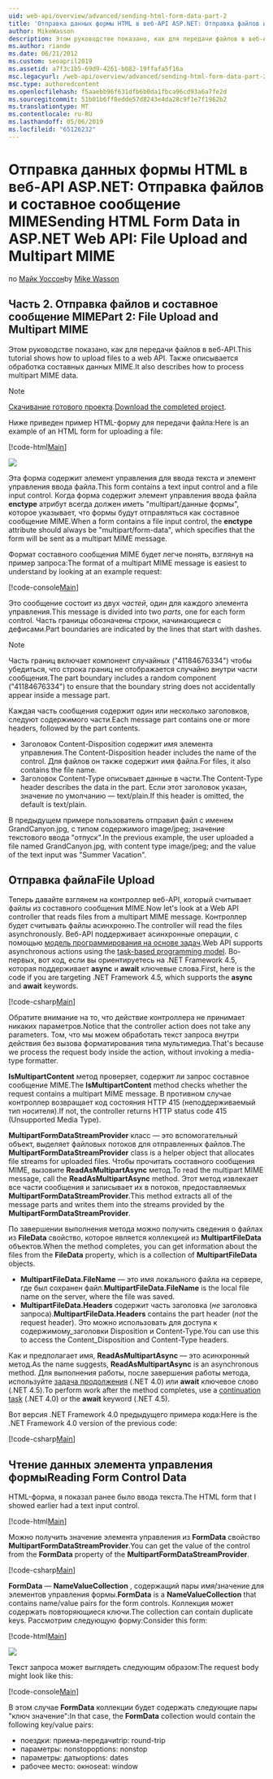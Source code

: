 ```yaml
---
uid: web-api/overview/advanced/sending-html-form-data-part-2
title: 'Отправка данных формы HTML в веб-API ASP.NET: Отправка файлов и составное сообщение MIME - ASP.NET 4.x'
author: MikeWasson
description: Этом руководстве показано, как для передачи файлов в веб-API. Также описывается обработка составных данных MIME.
ms.author: riande
ms.date: 06/21/2012
ms.custom: seoapril2019
ms.assetid: a7f3c1b5-69d9-4261-b082-19ffafa5f16a
msc.legacyurl: /web-api/overview/advanced/sending-html-form-data-part-2
msc.type: authoredcontent
ms.openlocfilehash: f5aaebb96f631dfb6b0da1fbca96cd93a6a7fe2d
ms.sourcegitcommit: 51b01b6ff8edde57d8243e4da28c9f1e7f1962b2
ms.translationtype: MT
ms.contentlocale: ru-RU
ms.lasthandoff: 05/06/2019
ms.locfileid: "65126232"
---
```

# <a name="sending-html-form-data-in-aspnet-web-api-file-upload-and-multipart-mime"></a><span data-ttu-id="84327-104">Отправка данных формы HTML в веб-API ASP.NET: Отправка файлов и составное сообщение MIME</span><span class="sxs-lookup"><span data-stu-id="84327-104">Sending HTML Form Data in ASP.NET Web API: File Upload and Multipart MIME</span></span>

<span data-ttu-id="84327-105">по [Майк Уоссон](https://github.com/MikeWasson)</span><span class="sxs-lookup"><span data-stu-id="84327-105">by [Mike Wasson](https://github.com/MikeWasson)</span></span>

## <a name="part-2-file-upload-and-multipart-mime"></a><span data-ttu-id="84327-106">Часть 2. Отправка файлов и составное сообщение MIME</span><span class="sxs-lookup"><span data-stu-id="84327-106">Part 2: File Upload and Multipart MIME</span></span>

<span data-ttu-id="84327-107">Этом руководстве показано, как для передачи файлов в веб-API.</span><span class="sxs-lookup"><span data-stu-id="84327-107">This tutorial shows how to upload files to a web API.</span></span> <span data-ttu-id="84327-108">Также описывается обработка составных данных MIME.</span><span class="sxs-lookup"><span data-stu-id="84327-108">It also describes how to process multipart MIME data.</span></span>

> [!NOTE]
> <span data-ttu-id="84327-109">[Скачивание готового проекта](https://code.msdn.microsoft.com/ASPNET-Web-API-File-Upload-a8c0fb0d).</span><span class="sxs-lookup"><span data-stu-id="84327-109">[Download the completed project](https://code.msdn.microsoft.com/ASPNET-Web-API-File-Upload-a8c0fb0d).</span></span>

<span data-ttu-id="84327-110">Ниже приведен пример HTML-форму для передачи файла:</span><span class="sxs-lookup"><span data-stu-id="84327-110">Here is an example of an HTML form for uploading a file:</span></span>

[!code-html[Main](sending-html-form-data-part-2/samples/sample1.html)]

![](sending-html-form-data-part-2/_static/image1.png)

<span data-ttu-id="84327-111">Эта форма содержит элемент управления для ввода текста и элемент управления ввода файла.</span><span class="sxs-lookup"><span data-stu-id="84327-111">This form contains a text input control and a file input control.</span></span> <span data-ttu-id="84327-112">Когда форма содержит элемент управления ввода файла **enctype** атрибут всегда должен иметь &quot;multipart/данные формы&quot;, которое указывает, что формы будут отправляться как составное сообщение MIME.</span><span class="sxs-lookup"><span data-stu-id="84327-112">When a form contains a file input control, the **enctype** attribute should always be &quot;multipart/form-data&quot;, which specifies that the form will be sent as a multipart MIME message.</span></span>

<span data-ttu-id="84327-113">Формат составного сообщения MIME будет легче понять, взглянув на пример запроса:</span><span class="sxs-lookup"><span data-stu-id="84327-113">The format of a multipart MIME message is easiest to understand by looking at an example request:</span></span>

[!code-console[Main](sending-html-form-data-part-2/samples/sample2.cmd)]

<span data-ttu-id="84327-114">Это сообщение состоит из двух *частей*, один для каждого элемента управления.</span><span class="sxs-lookup"><span data-stu-id="84327-114">This message is divided into two *parts*, one for each form control.</span></span> <span data-ttu-id="84327-115">Часть границы обозначены строки, начинающиеся с дефисами.</span><span class="sxs-lookup"><span data-stu-id="84327-115">Part boundaries are indicated by the lines that start with dashes.</span></span>

> [!NOTE]
> <span data-ttu-id="84327-116">Часть границ включает компонент случайных (&quot;41184676334&quot;) чтобы убедиться, что строка границ не отображается случайно внутри части сообщения.</span><span class="sxs-lookup"><span data-stu-id="84327-116">The part boundary includes a random component (&quot;41184676334&quot;) to ensure that the boundary string does not accidentally appear inside a message part.</span></span>

<span data-ttu-id="84327-117">Каждая часть сообщения содержит один или несколько заголовков, следуют содержимого части.</span><span class="sxs-lookup"><span data-stu-id="84327-117">Each message part contains one or more headers, followed by the part contents.</span></span>

- <span data-ttu-id="84327-118">Заголовок Content-Disposition содержит имя элемента управления.</span><span class="sxs-lookup"><span data-stu-id="84327-118">The Content-Disposition header includes the name of the control.</span></span> <span data-ttu-id="84327-119">Для файлов он также содержит имя файла.</span><span class="sxs-lookup"><span data-stu-id="84327-119">For files, it also contains the file name.</span></span>
- <span data-ttu-id="84327-120">Заголовок Content-Type описывает данные в части.</span><span class="sxs-lookup"><span data-stu-id="84327-120">The Content-Type header describes the data in the part.</span></span> <span data-ttu-id="84327-121">Если этот заголовок указан, значение по умолчанию — text/plain.</span><span class="sxs-lookup"><span data-stu-id="84327-121">If this header is omitted, the default is text/plain.</span></span>

<span data-ttu-id="84327-122">В предыдущем примере пользователь отправил файл с именем GrandCanyon.jpg, с типом содержимого image/jpeg; значение текстового ввода &quot;отпуск&quot;.</span><span class="sxs-lookup"><span data-stu-id="84327-122">In the previous example, the user uploaded a file named GrandCanyon.jpg, with content type image/jpeg; and the value of the text input was &quot;Summer Vacation&quot;.</span></span>

## <a name="file-upload"></a><span data-ttu-id="84327-123">Отправка файла</span><span class="sxs-lookup"><span data-stu-id="84327-123">File Upload</span></span>

<span data-ttu-id="84327-124">Теперь давайте взглянем на контроллер веб-API, который считывает файлы из составного сообщения MIME.</span><span class="sxs-lookup"><span data-stu-id="84327-124">Now let's look at a Web API controller that reads files from a multipart MIME message.</span></span> <span data-ttu-id="84327-125">Контроллер будет считывать файлы асинхронно.</span><span class="sxs-lookup"><span data-stu-id="84327-125">The controller will read the files asynchronously.</span></span> <span data-ttu-id="84327-126">Веб-API поддерживает асинхронные операции, с помощью [модель программирования на основе задач](https://msdn.microsoft.com/library/dd460693.aspx).</span><span class="sxs-lookup"><span data-stu-id="84327-126">Web API supports asynchronous actions using the [task-based programming model](https://msdn.microsoft.com/library/dd460693.aspx).</span></span> <span data-ttu-id="84327-127">Во-первых, вот код, если вы ориентируетесь на .NET Framework 4.5, которая поддерживает **async** и **await** ключевые слова.</span><span class="sxs-lookup"><span data-stu-id="84327-127">First, here is the code if you are targeting .NET Framework 4.5, which supports the **async** and **await** keywords.</span></span>

[!code-csharp[Main](sending-html-form-data-part-2/samples/sample3.cs)]

<span data-ttu-id="84327-128">Обратите внимание на то, что действие контроллера не принимает никаких параметров.</span><span class="sxs-lookup"><span data-stu-id="84327-128">Notice that the controller action does not take any parameters.</span></span> <span data-ttu-id="84327-129">Том, что мы можем обработать текст запроса внутри действия без вызова форматирования типа мультимедиа.</span><span class="sxs-lookup"><span data-stu-id="84327-129">That's because we process the request body inside the action, without invoking a media-type formatter.</span></span>

<span data-ttu-id="84327-130">**IsMultipartContent** метод проверяет, содержит ли запрос составное сообщение MIME.</span><span class="sxs-lookup"><span data-stu-id="84327-130">The **IsMultipartContent** method checks whether the request contains a multipart MIME message.</span></span> <span data-ttu-id="84327-131">В противном случае контроллер возвращает код состояния HTTP 415 (неподдерживаемый тип носителя).</span><span class="sxs-lookup"><span data-stu-id="84327-131">If not, the controller returns HTTP status code 415 (Unsupported Media Type).</span></span>

<span data-ttu-id="84327-132">**MultipartFormDataStreamProvider** класс — это вспомогательный объект, выделяет файловых потоков для отправленных файлов.</span><span class="sxs-lookup"><span data-stu-id="84327-132">The **MultipartFormDataStreamProvider** class is a helper object that allocates file streams for uploaded files.</span></span> <span data-ttu-id="84327-133">Чтобы прочитать составного сообщения MIME, вызовите **ReadAsMultipartAsync** метод.</span><span class="sxs-lookup"><span data-stu-id="84327-133">To read the multipart MIME message, call the **ReadAsMultipartAsync** method.</span></span> <span data-ttu-id="84327-134">Этот метод извлекает все части сообщения и записывает их в потоков, предоставляемых **MultipartFormDataStreamProvider**.</span><span class="sxs-lookup"><span data-stu-id="84327-134">This method extracts all of the message parts and writes them into the streams provided by the **MultipartFormDataStreamProvider**.</span></span>

<span data-ttu-id="84327-135">По завершении выполнения метода можно получить сведения о файлах из **FileData** свойство, которое является коллекцией из **MultipartFileData** объектов.</span><span class="sxs-lookup"><span data-stu-id="84327-135">When the method completes, you can get information about the files from the **FileData** property, which is a collection of **MultipartFileData** objects.</span></span>

- <span data-ttu-id="84327-136">**MultipartFileData.FileName** — это имя локального файла на сервере, где был сохранен файл.</span><span class="sxs-lookup"><span data-stu-id="84327-136">**MultipartFileData.FileName** is the local file name on the server, where the file was saved.</span></span>
- <span data-ttu-id="84327-137">**MultipartFileData.Headers** содержит часть заголовка (*не* заголовка запроса).</span><span class="sxs-lookup"><span data-stu-id="84327-137">**MultipartFileData.Headers** contains the part header (*not* the request header).</span></span> <span data-ttu-id="84327-138">Это можно использовать для доступа к содержимому\_заголовки Disposition и Content-Type.</span><span class="sxs-lookup"><span data-stu-id="84327-138">You can use this to access the Content\_Disposition and Content-Type headers.</span></span>

<span data-ttu-id="84327-139">Как и предполагает имя, **ReadAsMultipartAsync** — это асинхронный метод.</span><span class="sxs-lookup"><span data-stu-id="84327-139">As the name suggests, **ReadAsMultipartAsync** is an asynchronous method.</span></span> <span data-ttu-id="84327-140">Для выполнения работы, после завершения работы метода, используйте [задача продолжения](https://msdn.microsoft.com/library/ee372288.aspx) (.NET 4.0) или **await** ключевое слово (.NET 4.5).</span><span class="sxs-lookup"><span data-stu-id="84327-140">To perform work after the method completes, use a [continuation task](https://msdn.microsoft.com/library/ee372288.aspx) (.NET 4.0) or the **await** keyword (.NET 4.5).</span></span>

<span data-ttu-id="84327-141">Вот версия .NET Framework 4.0 предыдущего примера кода:</span><span class="sxs-lookup"><span data-stu-id="84327-141">Here is the .NET Framework 4.0 version of the previous code:</span></span>

[!code-csharp[Main](sending-html-form-data-part-2/samples/sample4.cs)]

## <a name="reading-form-control-data"></a><span data-ttu-id="84327-142">Чтение данных элемента управления формы</span><span class="sxs-lookup"><span data-stu-id="84327-142">Reading Form Control Data</span></span>

<span data-ttu-id="84327-143">HTML-форма, я показал ранее было ввода текста.</span><span class="sxs-lookup"><span data-stu-id="84327-143">The HTML form that I showed earlier had a text input control.</span></span>

[!code-html[Main](sending-html-form-data-part-2/samples/sample5.html)]

<span data-ttu-id="84327-144">Можно получить значение элемента управления из **FormData** свойство **MultipartFormDataStreamProvider**.</span><span class="sxs-lookup"><span data-stu-id="84327-144">You can get the value of the control from the **FormData** property of the **MultipartFormDataStreamProvider**.</span></span>

[!code-csharp[Main](sending-html-form-data-part-2/samples/sample6.cs?highlight=15)]

<span data-ttu-id="84327-145">**FormData** — **NameValueCollection** , содержащий пары имя/значение для элементов управления формы.</span><span class="sxs-lookup"><span data-stu-id="84327-145">**FormData** is a **NameValueCollection** that contains name/value pairs for the form controls.</span></span> <span data-ttu-id="84327-146">Коллекция может содержать повторяющиеся ключи.</span><span class="sxs-lookup"><span data-stu-id="84327-146">The collection can contain duplicate keys.</span></span> <span data-ttu-id="84327-147">Рассмотрим следующую форму:</span><span class="sxs-lookup"><span data-stu-id="84327-147">Consider this form:</span></span>

[!code-html[Main](sending-html-form-data-part-2/samples/sample7.html)]

![](sending-html-form-data-part-2/_static/image2.png)

<span data-ttu-id="84327-148">Текст запроса может выглядеть следующим образом:</span><span class="sxs-lookup"><span data-stu-id="84327-148">The request body might look like this:</span></span>

[!code-console[Main](sending-html-form-data-part-2/samples/sample8.cmd)]

<span data-ttu-id="84327-149">В этом случае **FormData** коллекции будет содержать следующие пары "ключ значение":</span><span class="sxs-lookup"><span data-stu-id="84327-149">In that case, the **FormData** collection would contain the following key/value pairs:</span></span>

- <span data-ttu-id="84327-150">поездки: приема-передачи</span><span class="sxs-lookup"><span data-stu-id="84327-150">trip: round-trip</span></span>
- <span data-ttu-id="84327-151">параметры: nonstop</span><span class="sxs-lookup"><span data-stu-id="84327-151">options: nonstop</span></span>
- <span data-ttu-id="84327-152">параметры: даты</span><span class="sxs-lookup"><span data-stu-id="84327-152">options: dates</span></span>
- <span data-ttu-id="84327-153">рабочее место: окно</span><span class="sxs-lookup"><span data-stu-id="84327-153">seat: window</span></span>
